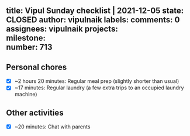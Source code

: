 title:	Vipul Sunday checklist | 2021-12-05
state:	CLOSED
author:	vipulnaik
labels:	
comments:	0
assignees:	vipulnaik
projects:	
milestone:	
number:	713
--
## Personal chores

- [x] ~2 hours 20 minutes: Regular meal prep (slightly shorter than usual)
- [x] ~17 minutes: Regular laundry (a few extra trips  to an occupied laundry machine)

## Other activities

- [x] ~20 minutes: Chat with parents
